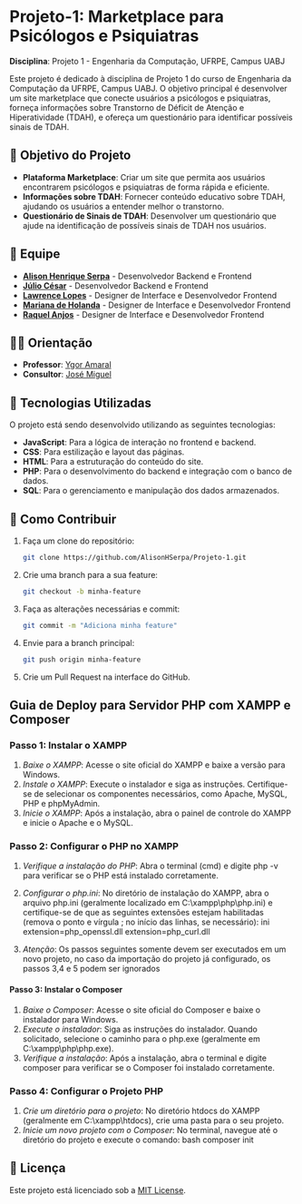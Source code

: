 # Projeto-1: Marketplace para Psicólogos e Psiquiatras

**Disciplina**: Projeto 1 - Engenharia da Computação, UFRPE, Campus UABJ

Este projeto é dedicado à disciplina de Projeto 1 do curso de Engenharia da Computação da UFRPE, Campus UABJ. O objetivo principal é desenvolver um site marketplace que conecte usuários a psicólogos e psiquiatras, forneça informações sobre Transtorno de Déficit de Atenção e Hiperatividade (TDAH), e ofereça um questionário para identificar possíveis sinais de TDAH.

## 🎯 Objetivo do Projeto

- **Plataforma Marketplace**: Criar um site que permita aos usuários encontrarem psicólogos e psiquiatras de forma rápida e eficiente.
- **Informações sobre TDAH**: Fornecer conteúdo educativo sobre TDAH, ajudando os usuários a entender melhor o transtorno.
- **Questionário de Sinais de TDAH**: Desenvolver um questionário que ajude na identificação de possíveis sinais de TDAH nos usuários.
 
## 👥 Equipe

- **[Alison Henrique Serpa](https://github.com/AlisonHSerpa)** - Desenvolvedor Backend e Frontend
- **[Júlio César](https://github.com/jcfern87)** - Desenvolvedor Backend e Frontend
- **[Lawrence Lopes](https://github.com/lawrst)** - Designer de Interface e Desenvolvedor Frontend
- **[Mariana de Holanda](https://github.com/mhchacon)** - Designer de Interface e Desenvolvedor Frontend
- **[Raquel Anjos](https://github.com/raqu-ajm)** - Designer de Interface e Desenvolvedor Frontend

## 🧑‍🏫 Orientação

- **Professor**: [Ygor Amaral](https://github.com/ygoramaral)
- **Consultor**: [José Miguel](http://github.com/JMiguelsilva2003)

## 🚀 Tecnologias Utilizadas

O projeto está sendo desenvolvido utilizando as seguintes tecnologias:

- **JavaScript**: Para a lógica de interação no frontend e backend.
- **CSS**: Para estilização e layout das páginas.
- **HTML**: Para a estruturação do conteúdo do site.
- **PHP**: Para o desenvolvimento do backend e integração com o banco de dados.
- **SQL**: Para o gerenciamento e manipulação dos dados armazenados.

## 📝 Como Contribuir

1. Faça um clone do repositório:
    ```bash
    git clone https://github.com/AlisonHSerpa/Projeto-1.git
    ```
2. Crie uma branch para a sua feature:
    ```bash
    git checkout -b minha-feature
    ```
3. Faça as alterações necessárias e commit:
    ```bash
    git commit -m "Adiciona minha feature"
    ```
4. Envie para a branch principal:
    ```bash
    git push origin minha-feature
    ```
5. Crie um Pull Request na interface do GitHub.

## Guia de Deploy para Servidor PHP com XAMPP e Composer

### Passo 1: Instalar o XAMPP
1. *Baixe o XAMPP*: Acesse o site oficial do XAMPP e baixe a versão para Windows.
2. *Instale o XAMPP*: Execute o instalador e siga as instruções. Certifique-se de selecionar os componentes necessários, como Apache, MySQL, PHP e phpMyAdmin.
3. *Inicie o XAMPP*: Após a instalação, abra o painel de controle do XAMPP e inicie o Apache e o MySQL.

### Passo 2: Configurar o PHP no XAMPP
1. *Verifique a instalação do PHP*: Abra o terminal (cmd) e digite php -v para verificar se o PHP está instalado corretamente.
2. *Configurar o php.ini*: No diretório de instalação do XAMPP, abra o arquivo php.ini (geralmente localizado em C:\xampp\php\php.ini) e certifique-se de que as seguintes extensões estejam habilitadas (remova o ponto e vírgula ; no início das linhas, se necessário):
   ini
   extension=php_openssl.dll
   extension=php_curl.dll
   
3. *Atenção*: Os passos seguintes somente devem ser executados em um novo projeto, no caso da importação do projeto já configurado, os passos 3,4 e 5 podem ser ignorados

#### Passo 3: Instalar o Composer
1. *Baixe o Composer*: Acesse o site oficial do Composer e baixe o instalador para Windows.
2. *Execute o instalador*: Siga as instruções do instalador. Quando solicitado, selecione o caminho para o php.exe (geralmente em C:\xampp\php\php.exe).
3. *Verifique a instalação*: Após a instalação, abra o terminal e digite composer para verificar se o Composer foi instalado corretamente.

### Passo 4: Configurar o Projeto PHP
1. *Crie um diretório para o projeto*: No diretório htdocs do XAMPP (geralmente em C:\xampp\htdocs), crie uma pasta para o seu projeto.
2. *Inicie um novo projeto com o Composer*: No terminal, navegue até o diretório do projeto e execute o comando:
   bash
   composer init

## 📄 Licença

Este projeto está licenciado sob a [MIT License](LICENSE).
